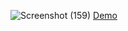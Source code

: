 ![Screenshot (159)](https://github.com/user-attachments/assets/2bc98d8c-e75f-4d1d-9478-af16547c75c3)
[Demo](https://data-table-ten-woad.vercel.app/)
